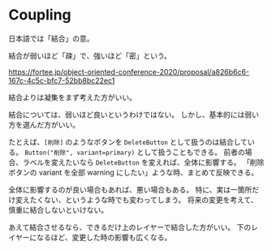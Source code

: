 # Coupling

日本語では「結合」の意。

結合が弱いほど「疎」で、強いほど「密」という。

https://fortee.jp/object-oriented-conference-2020/proposal/a826b6c6-167c-4c5c-bfc7-52bb8bc22ec1

結合よりは凝集をまず考えた方がいい。

結合については、弱いほど良いというわけではない。
しかし、基本的には弱い方を選んだ方がいい。

たとえば、`[削除]` のようなボタンを `DeleteButton` として扱うのは結合している。
`Button("削除", variant=primary)` として扱うこともできる。
前者の場合、ラベルを変えたいなら `DeleteButton` を変えれば、全体に影響する。
「削除ボタンの variant を全部 warning にしたい」ような時、まとめて反映できる。

全体に影響するのが良い場合もあれば、悪い場合もある。
特に、実は一箇所だけ変えたくない、というような時でも変わってしまう。
将来の変更を考えて、慎重に結合しないといけない。

あえて結合させるなら、できるだけ上のレイヤーで結合した方がいい。
下のレイヤーになるほど、変更した時の影響も広くなる。
